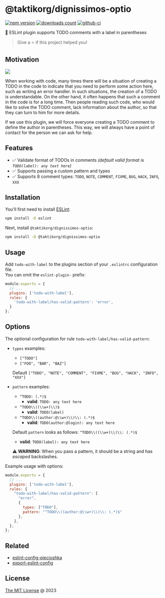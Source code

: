 # @taktikorg/dignissimos-optio

[![npm version](https://badge.fury.io/js/@taktikorg/dignissimos-optio.svg)](https://badge.fury.io/js/@taktikorg/dignissimos-optio)
[![downloads count](https://img.shields.io/npm/dt/@taktikorg/dignissimos-optio.svg)](https://www.npmjs.com/package/@taktikorg/dignissimos-optio)
[![github-ci](https://github.com/taktikorg/dignissimos-optio/actions/workflows/testing.yml/badge.svg)](https://github.com/taktikorg/dignissimos-optio/actions/workflows/testing.yml)

🔨 ESLint plugin supports TODO comments with a label in parentheses

> Give a ⭐️ if this project helped you!

## Motivation

![](assets/screenshot.png)

When working with code, many times there will be a situation of creating a TODO
in the code to indicate that you need to perform some action here, such as writing an error handler.
In such situations, the creation of a TODO is understandable. On the other hand,
it often happens that such a comment in the code is for a long time.
Then people reading such code, who would like to solve the TODO comment,
lack information about the author, so that they can turn to him for more details.

If we use this plugin, we will force everyone creating a TODO comment to define the author in parentheses.
This way, we will always have a point of contact for the person we can ask for help.

## Features

- ✅ Validate format of TODOs in comments _(default valid format is `TODO(label): any text here`)_
- ✅ Supports passing a custom pattern and types
- ✅ Supports 8 comment types: `TODO`, `NOTE`, `COMMENT`, `FIXME`, `BUG`, `HACK`, `INFO`, `XXX`

## Installation

You'll first need to install [ESLint](https://eslint.org/):

```bash
npm install -D eslint
```

Next, install `@taktikorg/dignissimos-optio`:

```bash
npm install -D @taktikorg/dignissimos-optio
```

## Usage

Add `todo-with-label` to the plugins section of your `.eslintrc` configuration file.<br/>
You can omit the `eslint-plugin-` prefix:

```javascript
module.exports = {
  // ...
  plugins: ['todo-with-label'],
  rules: {
    'todo-with-label/has-valid-pattern': 'error',
  }
};
```

## Options

The optional configuration for rule `todo-with-label/has-valid-pattern`:

- `types` examples:
  - `["TODO"]`
  - `["FOO", "BAR", "BAZ"]`

  Default `["TODO", "NOTE", "COMMENT", "FIXME", "BUG", "HACK", "INFO", "XXX"]`

- `pattern` examples:
  - `^TODO: (.*)$`
    - **valid**: `TODO: any text here`
  - `^TODO\\((\\w+)\\)$`
    - **valid**: `TODO(label)`
  - `^TODO\\((author:@\\w+)\\)\\: (.*)$`
    - **valid**: `TODO(author:@login): any text here`

  Default `pattern` looks as follows: `^TODO\\((\\w+)\\)\\: (.*)$`
    - **valid**: `TODO(label): any text here`

  ⚠️ **WARNING**: When you pass a pattern, it should be a string and has _escaped_ backslashes.

Example usage with options:

```js
module.exports = {
  // ...
  plugins: ['todo-with-label'],
  rules: {
    "todo-with-label/has-valid-pattern": [
      "error",
      {
        types: ["TODO"],
        pattern: "^TODO\\((author:@\\w+)\\)\\: (.*)$"
      },
    ],
  },
};
```

## Related

* [eslint-config-piecioshka](https://github.com/piecioshka/eslint-config-piecioshka)
* [export-eslint-config](https://github.com/piecioshka/export-eslint-config)

## License

[The MIT License](https://piecioshka.mit-license.org) @ 2023
